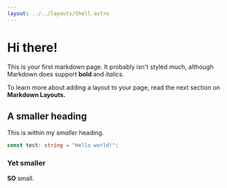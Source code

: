 ```yaml
---
layout: ../../layouts/Shell.astro
---
```


# Hi there!

This is your first markdown page. It probably isn't styled much, although
Markdown does support **bold** and _italics._

To learn more about adding a layout to your page, read the next section on **Markdown Layouts.**

## A smaller heading

This is within my _smaller_ heading.

```typescript
const test: string = "Hello world!";
```

### Yet smaller

**SO** small.
